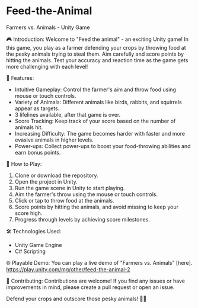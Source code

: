 # Feed-the-Animal
Farmers vs. Animals - Unity Game

🎮 Introduction:
Welcome to "Feed the animal" - an exciting Unity game! In this game, you play as a farmer defending your crops by throwing food at the pesky animals trying to steal them. Aim carefully and score points by hitting the animals. Test your accuracy and reaction time as the game gets more challenging with each level!

🐔 Features:
- Intuitive Gameplay: Control the farmer's aim and throw food using mouse or touch controls.
- Variety of Animals: Different animals like birds, rabbits, and squirrels appear as targets.
- 3 lifelines available, after that game is over.
- Score Tracking: Keep track of your score based on the number of animals hit.
- Increasing Difficulty: The game becomes harder with faster and more evasive animals in higher levels.
- Power-ups: Collect power-ups to boost your food-throwing abilities and earn bonus points.

📝 How to Play:
1. Clone or download the repository.
2. Open the project in Unity.
3. Run the game scene in Unity to start playing.
4. Aim the farmer's throw using the mouse or touch controls.
5. Click or tap to throw food at the animals.
6. Score points by hitting the animals, and avoid missing to keep your score high.
7. Progress through levels by achieving score milestones.

🛠️ Technologies Used:
- Unity Game Engine
- C# Scripting


🌐 Playable Demo:
You can play a live demo of "Farmers vs. Animals" [here].
https://play.unity.com/mg/other/feed-the-animal-2

🤝 Contributing:
Contributions are welcome! If you find any issues or have improvements in mind, please create a pull request or open an issue.

Defend your crops and outscore those pesky animals! 🚜🐾
